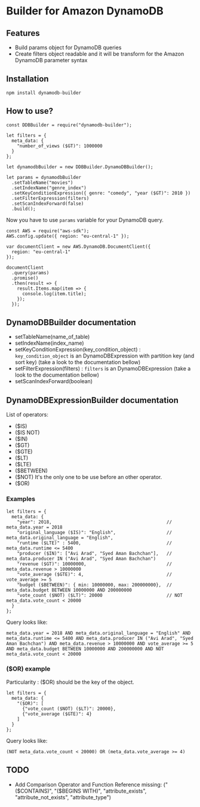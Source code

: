 # Builder for Amazon DynamoDB

## Features

- Build params object for DynamoDB queries
- Create filters object readable and it will be transform for the Amazon DynamoDB parameter syntax

## Installation

```
npm install dynamodb-builder
```

## How to use?

```
const DDBBuilder = require("dynamodb-builder");

let filters = {
  meta_data: {
    "number_of_views ($GT)": 1000000
  }
};

let dynamodbBuilder = new DDBBuilder.DynamoDBBuilder();

let params = dynamodbBuilder
  .setTableName("movies")
  .setIndexName("genre_index")
  .setKeyConditionExpression({ genre: "comedy", "year ($GT)": 2010 })
  .setFilterExpression(filters)
  .setScanIndexForward(false)
  .build();
```

Now you have to use `params` variable for your DynamoDB query.

```
const AWS = require("aws-sdk");
AWS.config.update({ region: "eu-central-1" });

var documentClient = new AWS.DynamoDB.DocumentClient({
  region: "eu-central-1"
});

documentClient
  .query(params)
  .promise()
  .then(result => {
    result.Items.map(item => {
      console.log(item.title);
    });
  });
```

## DynamoDBBuilder documentation

- setTableName(name_of_table)
- setIndexName(index_name)
- setKeyConditionExpression(key_condition_object) : `key_condition_object` is an DynamoDBExpression with partition key (and sort key) (take a look to the documentation bellow)
- setFilterExpression(filters) : `filters` is an DynamoDBExpression (take a look to the documentation bellow)
- setScanIndexForward(boolean)

## DynamoDBExpressionBuilder documentation

List of operators:

- ($IS)
- ($IS NOT)
- ($IN)
- ($GT)
- ($GTE)
- ($LT)
- ($LTE)
- ($BETWEEN)
- ($NOT) It's the only one to be use before an other operator.
- ($OR)

### Examples

```
let filters = {
  meta_data: {
    "year": 2018,                                           // meta_data.year = 2018
    "original_language ($IS)": "English",                   // meta_data.original_language = "English",
    "runtime ($LTE)" : 5400,                                // meta_data.runtime <= 5400
    "producer ($IN)": ["Avi Arad", "Syed Aman Bachchan"],   // meta_data.producer IN ("Avi Arad", "Syed Aman Bachchan")
    "revenue ($GT)": 10000000,                              // meta_data.revenue > 10000000
    "vote_average ($GTE)": 4,                               // vote_average >= 5
    "budget ($BETWEEN)": { min: 10000000, max: 200000000},  // meta_data.budget BETWEEN 10000000 AND 200000000
    "vote_count ($NOT) ($LT)": 20000                        // NOT meta_data.vote_count < 20000
  }
};
```

Query looks like:

```
meta_data.year = 2018 AND meta_data.original_language = "English" AND meta_data.runtime <= 5400 AND meta_data.producer IN ("Avi Arad", "Syed Aman Bachchan") AND meta_data.revenue > 10000000 AND vote_average >= 5 AND meta_data.budget BETWEEN 10000000 AND 200000000 AND NOT meta_data.vote_count < 20000
```

### ($OR) example

Particularity : ($OR) should be the key of the object.

```
let filters = {
  meta_data: {
    "($OR)": [
      {"vote_count ($NOT) ($LT)": 20000},
      {"vote_average ($GTE)": 4}
    ]
  }
};
```

Query looks like:

```
(NOT meta_data.vote_count < 20000) OR (meta_data.vote_average >= 4)
```

## TODO

- Add Comparison Operator and Function Reference missing: ("($CONTAINS)", "($BEGINS WITH)", "attribute_exists", "attribute_not_exists", "attribute_type")
